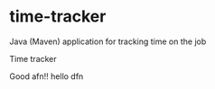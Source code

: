 # time-tracker
Java (Maven) application for tracking time on the job

Time tracker

Good afn!!
hello dfn
